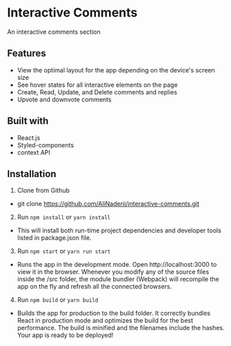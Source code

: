 # Interactive Comments

An interactive comments section

## Features
- View the optimal layout for the app depending on the device's screen size
- See hover states for all interactive elements on the page
- Create, Read, Update, and Delete comments and replies
- Upvote and downvote comments

## Built with
- React.js
- Styled-components
- context API

## Installation

1. Clone from Github

 - git clone https://github.com/AliNaderii/interactive-comments.git

2. Run `npm install` or `yarn install`

 - This will install both run-time project dependencies and developer tools listed in package.json file.

3. Run `npm start` or `yarn run start`

 - Runs the app in the development mode.  Open http://localhost:3000 to view it in the browser. 
  Whenever you modify any of the source files inside the /src folder, the module bundler (Webpack) will recompile the app on the fly and refresh all the connected browsers.

4. Run `npm build` or `yarn build`

 - Builds the app for production to the build folder. It correctly bundles React in production mode and optimizes the build for the best performance. The build is minified and the filenames include the hashes. Your app is ready to be deployed!
